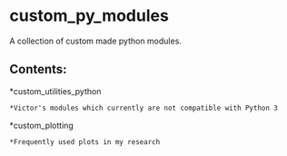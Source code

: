 # custom_py_modules
A collection of custom made python modules.

## Contents:
*custom_utilities_python
```markdown
*Victor's modules which currently are not compatible with Python 3
```
*custom_plotting
```markdown
*Frequently used plots in my research
```